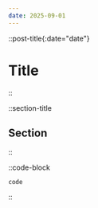 ```yaml
---
date: 2025-09-01
---
```


::post-title{:date="date"}
# Title
::

::section-title
## Section
::

::code-block
```
code
```
::